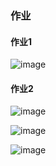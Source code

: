 ### 作业

#### 作业1 

![image](https://github.com/user-attachments/assets/bbcada2f-1573-430a-b2e3-6e3a23e5082b)


#### 作业2
![image](https://github.com/user-attachments/assets/c518fb2e-e62d-40eb-a1bb-d9a848f3ca03)

![image](https://github.com/user-attachments/assets/d2685ec0-4c6b-4363-9130-3975e85b01f5)

![image](https://github.com/user-attachments/assets/9f326788-d454-463b-85cf-9ce6aa9e8b9e)

